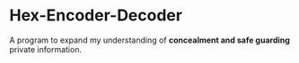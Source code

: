 # Hex-Encoder-Decoder
A program to expand my understanding of **concealment and safe guarding** private information.
